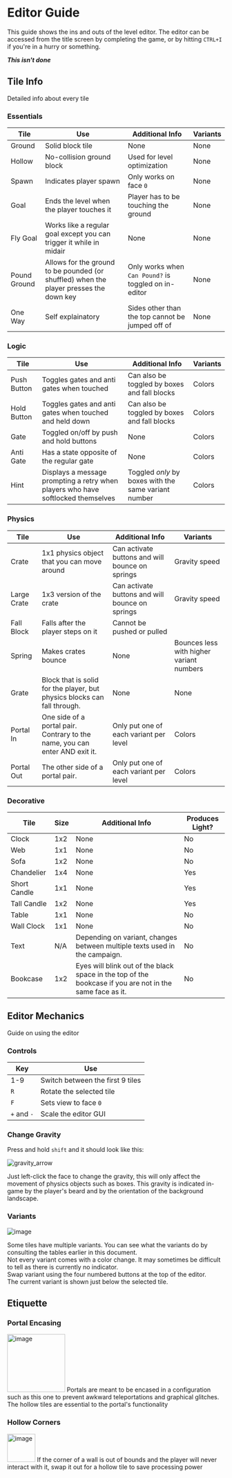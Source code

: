 # Editor Guide

This guide shows the ins and outs of the level editor. The editor can be accessed from the title screen by completing the game, or by hitting `CTRL+I` if you're in a hurry or something.

**_This isn't done_**

## Tile Info

Detailed info about every tile

### Essentials 

| Tile         | Use                                                                                    | Additional Info                                      | Variants |
|--------------|----------------------------------------------------------------------------------------|------------------------------------------------------|----------|
| Ground       | Solid block tile                                                                       | None                                                 | None     |
| Hollow       | No-collision ground block                                                              | Used for level optimization                          | None     |
| Spawn        | Indicates player spawn                                                                 | Only works on face `0`                               | None     |
| Goal         | Ends the level when the player touches it                                              | Player has to be touching the ground                 | None     |
| Fly Goal     | Works like a regular goal except you can trigger it while in midair                    | None                                                 | None     |
| Pound Ground | Allows for the ground to be pounded (or shuffled) when the player presses the down key | Only works when `Can Pound?` is toggled on in-editor | None     |
| One Way      | Self explainatory                                                                      | Sides other than the top cannot be jumped off of     | None     |

### Logic

| Tile        | Use                                                     | Additional Info                         | Variants |
|-------------|---------------------------------------------------------|-----------------------------------------|----------|
| Push Button | Toggles gates and anti gates when touched               | Can also be toggled by boxes and fall blocks | Colors   |
| Hold Button | Toggles gates and anti gates when touched and held down | Can also be toggled by boxes and fall blocks | Colors   |
| Gate        | Toggled on/off by push and hold buttons                 | None                                    | Colors   |
| Anti Gate   | Has a state opposite of the regular gate                | None                                    | Colors   |
|Hint|Displays a message prompting a retry when players who have softlocked themselves|Toggled *only* by boxes with the same variant number|Colors|

### Physics

|Tile|Use|Additional Info|Variants|
|-|-|-|-|
|Crate|1x1 physics object that you can move around|Can activate buttons and will bounce on springs|Gravity speed|
|Large Crate|1x3 version of the crate|Can activate buttons and will bounce on springs|Gravity speed|
|Fall Block|Falls after the player steps on it|Cannot be pushed or pulled|
|Spring|Makes crates bounce|None|Bounces less with higher variant numbers|
|Grate|Block that is solid for the player, but physics blocks can fall through.|None|None
|Portal In|One side of a portal pair. Contrary to the name, you can enter AND exit it.|Only put one of each variant per level|Colors|
|Portal Out|The other side of a portal pair.|Only put one of each variant per level|Colors|

### Decorative
|Tile|Size|Additional Info|Produces Light?|
|-|-|-|-|
|Clock|1x2|None|No|
|Web|1x1|None|No|
|Sofa|1x2|None|No|
|Chandelier|1x4|None|Yes|
|Short Candle|1x1|None|Yes|
|Tall Candle|1x2|None|Yes|
|Table|1x1|None|No|
|Wall Clock|1x1|None|No|
|Text|N/A|Depending on variant, changes between multiple texts used in the campaign.|No|
|Bookcase|1x2|Eyes will blink out of the black space in the top of the bookcase if you are not in the same face as it.|No|

## Editor Mechanics

Guide on using the editor

### Controls

|Key|Use|
|-|-|
|1-9|Switch between the first 9 tiles|
|`R`|Rotate the selected tile|
|`F`|Sets view to face `0`|
|`+` and `-`|Scale the editor GUI|

### Change Gravity

Press and hold `shift` and it should look like this:

![gravity_arrow](https://user-images.githubusercontent.com/77758464/211035695-505d4d3a-6d1c-4e7f-864f-76904bc56d00.png)

Just left-click the face to change the gravity, this will only affect the movement of physics objects such as boxes. This gravity is indicated in-game by the player's beard and by the orientation of the background landscape.

### Variants
![image](https://user-images.githubusercontent.com/91426054/211079451-4bdf8f36-953b-46bf-98a8-b50a48639483.png)

Some tiles have multiple variants. You can see what the variants do by consulting the tables earlier in this document.<br>
Not every variant comes with a color change. It may sometimes be difficult to tell as there is currently no indicator.<br>
Swap variant using the four numbered buttons at the top of the editor.<br>
The current variant is shown just below the selected tile.<br>

## Etiquette

### Portal Encasing
<img width="134" alt="image" src="https://user-images.githubusercontent.com/91426054/211056694-02df3109-96d1-4ffa-9c6c-e81c8cb59cd6.png">
Portals are meant to be encased in a configuration such as this one to prevent awkward teleportations and graphical glitches. The hollow tiles are essential to the portal's functionality

### Hollow Corners
<img width="65" alt="image" src="https://user-images.githubusercontent.com/91426054/211078312-2b2cf6f8-88c8-46b1-8f74-8b65df0f365a.png">
If the corner of a wall is out of bounds and the player will never interact with it, swap it out for a hollow tile to save processing power
